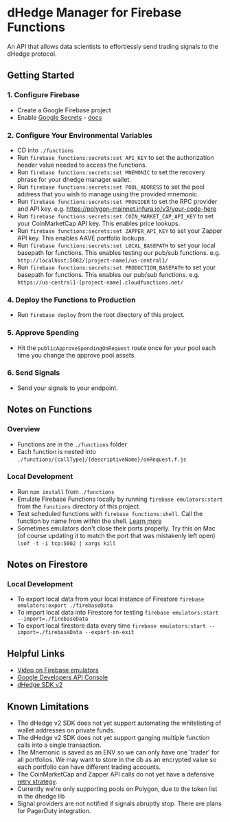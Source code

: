 # dHedge Manager for Firebase Functions
An API that allows data scientists to effortlessly send trading signals to the dHedge protocol.

## Getting Started

### 1. Configure Firebase
- Create a Google Firebase project
- Enable [Google Secrets](https://cloud.google.com/secret-manager) - [docs](https://firebase.google.com/docs/functions/config-env#managing_secrets)

### 2. Configure Your Environmental Variables
- CD into `./functions`
- Run `firebase functions:secrets:set API_KEY` to set the authorization header value needed to access the functions.
- Run `firebase functions:secrets:set MNEMONIC` to set the recovery phrase for your dhedge manager wallet.
- Run `firebase functions:secrets:set POOL_ADDRESS` to set the pool address that you wish to manage using the provided mnemonic.
- Run `firebase functions:secrets:set PROVIDER` to set the RPC provider and API key. e.g. https://polygon-mainnet.infura.io/v3/your-code-here
- Run `firebase functions:secrets:set COIN_MARKET_CAP_API_KEY` to set your CoinMarketCap API key. This enables price lookups.
- Run `firebase functions:secrets:set ZAPPER_API_KEY` to set your Zapper API key. This enables AAVE portfolio lookups.
- Run `firebase functions:secrets:set LOCAL_BASEPATH` to set your local basepath for functions. This enables testing our pub/sub functions. e.g. `http://localhost:5002/[project-name]/us-central1/`
- Run `firebase functions:secrets:set PRODUCTION_BASEPATH` to set your basepath for functions. This enables our pub/sub functions. e.g. `https://us-central1-[project-name].cloudfunctions.net/`


### 4. Deploy the Functions to Production
- Run `firebase deploy` from the root directory of this project.

### 5. Approve Spending
- Hit the `publicApproveSpendingOnRequest` route once for your pool each time you change the approve pool assets.

### 6. Send Signals
- Send your signals to your endpoint.

## Notes on Functions
### Overview
- Functions are in the `./functions` folder
- Each function is nested into `./functions/{callType}/{descriptiveName}/onRequest.f.js`

### Local Development
- Run `npm install` from `./functions`
- Emulate Firebase Functions locally by running `firebase emulators:start` from the `functions` directory of this project.
- Test scheduled functions with `firebase functions:shell`. Call the function by name from within the shell. [Learn more](https://stackoverflow.com/a/69424195/17273215)
- Sometimes emulators don't close their ports properly. Try this on Mac (of course updating it to match the port that was mistakenly left open) `lsof -t -i tcp:5002 | xargs kill`

## Notes on Firestore
### Local Development
- To export local data from your local instance of Firestore `firebase emulators:export ./firebaseData`
- To import local data into Firestore for testing `firebase emulators:start --import=./firebaseData`
- To export local firestore data every time `firebase emulators:start --import=./firebaseData --export-on-exit`


## Helpful Links
- [Video on Firebase emulators](https://www.youtube.com/watch?v=pkgvFNPdiEs)
- [Google Developers API Console](https://console.developers.google.com/apis/dashboard)
- [dHedge SDK v2](https://github.com/dhedge/dhedge-v2-sdk)

## Known Limitations
- The dHedge v2 SDK does not yet support automating the whitelisting of wallet addresses on private funds.
- The dHedge v2 SDK does not yet support ganging multiple function calls into a single transaction.
- The Mnemonic is saved as an ENV so we can only have one 'trader' for all portfolios. We may want to store in the db as an encrypted value so each portfolio can have different trading accounts.
- The CoinMarketCap and Zapper API calls do not yet have a defensive [retry strategy](https://github.com/tim-kos/node-retry).
- Currently we're only supporting pools on Polygon, due to the token list in the dhedge lib
- Signal providers are not notified if signals abruptly stop. There are plans for PagerDuty integration.